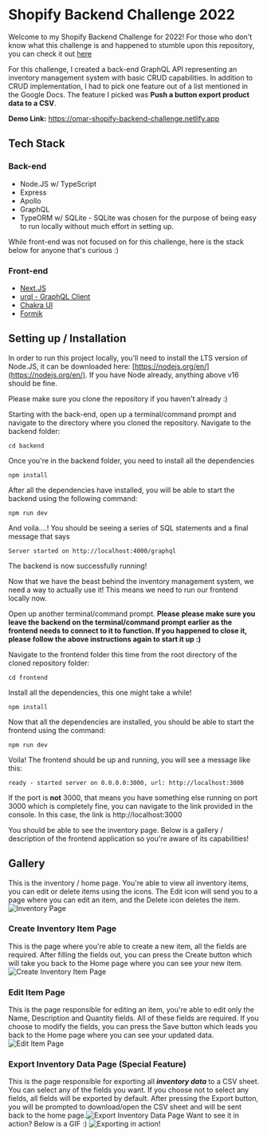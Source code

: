  
# Shopify Backend Challenge 2022
Welcome to my Shopify Backend Challenge for 2022! For those who don't know what this challenge is and happened to stumble upon this repository, you can check it out [here](https://docs.google.com/document/d/1z9LZ_kZBUbg-O2MhZVVSqTmvDko5IJWHtuFmIu_Xg1A/edit#)

For this challenge, I created a back-end GraphQL API representing an inventory management system with basic CRUD capabilities. In addition to CRUD implementation, I had to pick one feature out of a list mentioned in the Google Docs. The feature I picked was **Push a button export product data to a CSV**. 
 
 **Demo Link:** https://omar-shopify-backend-challenge.netlify.app

## Tech Stack

### Back-end 
 - Node.JS w/ TypeScript
 - Express
 - Apollo
 - GraphQL
 - TypeORM w/ SQLite - SQLite was chosen for the purpose of being easy to run locally without much effort in setting up. 

While front-end was not focused on for this challenge, here is the stack below for anyone that's curious :)
### Front-end
- [Next.JS](https://nextjs.org/)
- [urql - GraphQL Client](https://formidable.com/open-source/urql/) 
- [Chakra UI](https://chakra-ui.com/)
- [Formik](https://formik.org/)

## Setting up / Installation

In order to run this project locally, you'll need to install the LTS version of Node.JS, it can be downloaded here: [https://nodejs.org/en/](https://nodejs.org/en/). If you have Node already, anything above v16 should be fine.

Please make sure you clone the repository if you haven't already :)

Starting with the back-end, open up a terminal/command prompt and navigate to the directory where you cloned the repository. Navigate to the backend folder:

    cd backend

Once you're in the backend folder, you need to install all the dependencies

    npm install
After all the dependencies have installed, you will be able to start the backend using the following command:

    npm run dev

And voila....! You should be seeing a series of SQL statements and a final message that says

    Server started on http://localhost:4000/graphql

The backend is now successfully running!

Now that we have the beast behind the inventory management system, we need a way to actually use it! This means we need to run our frontend locally now.

Open up another terminal/command prompt. **Please please make sure you leave the backend on the terminal/command prompt earlier as the frontend needs to connect to it to function. If you happened to close it, please follow the above instructions again to start it up :)**

Navigate to the frontend folder this time from the root directory of the cloned repository folder:

    cd frontend

Install all the dependencies, this one might take a while!

    npm install

Now that all the dependencies are installed, you should be able to start the frontend using the command:

    npm run dev

Voila! The frontend should be up and running, you will see a message like this:

    ready - started server on 0.0.0.0:3000, url: http://localhost:3000

If the port is **not** 3000, that means you have something else running on port 3000 which is completely fine, you can navigate to the link provided in the console. In this case, the link is http://localhost:3000

You should be able to see the inventory page. Below is a gallery / description of the frontend application so you're aware of its capabilities!

## Gallery
This is the inventory / home page. You're able to view all inventory items, you can edit or delete items using the icons. The Edit icon will send you to a page where you can edit an item, and the Delete icon deletes the item.
![Inventory Page](https://i.imgur.com/13TniAZ.png)
### Create Inventory Item Page
This is the page where you're able to create a new item, all the fields are required. After filling the fields out, you can press the Create button which will take you back to the Home page where you can see your new item.
![Create Inventory Item Page](https://i.imgur.com/3fPQT8Q.png)
### Edit Item Page
This is the page responsible for editing an item, you're able to edit only the Name, Description and Quantity fields. All of these fields are required. If you choose to modify the fields, you can press the Save button which leads you back to the Home page where you can see your updated data.
![Edit Item Page](https://i.imgur.com/vKEFbp6.png)
### Export Inventory Data Page (Special Feature)
This is the page responsible for exporting all ***inventory data*** to a CSV sheet. You can select any of the fields you want. If you choose not to select any fields, all fields will be exported by default. After pressing the Export button, you will be prompted to download/open the CSV sheet and will be sent back to the home page.![Export Inventory Data Page](https://i.imgur.com/tnHwvzu.png)
Want to see it in action? Below is a GIF :)
![Exporting in action!](https://i.imgur.com/SC586zI.gif)

